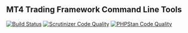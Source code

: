 ## MT4 Trading Framework Command Line Tools

[![Build Status](https://scrutinizer-ci.com/g/rosasurfer/mt4-cli/badges/build.png?b=master)](https://scrutinizer-ci.com/g/rosasurfer/mt4-cli/build-status/master)
[![Scrutinizer Code Quality](https://scrutinizer-ci.com/g/rosasurfer/mt4-cli/badges/quality-score.png?b=master)](https://scrutinizer-ci.com/g/rosasurfer/mt4-cli/?branch=master)
[![PHPStan Code Quality](https://img.shields.io/badge/PHPStan-level_1-orange.svg?style=flat)](https://github.com/phpstan/phpstan)
